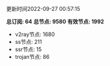 更新时间2022-09-27 00:57:15

**总订阅: 64**
**总节点: 9580**
**有效节点: 1992**
- v2ray节点: 1680
- ss节点: 211
- ssr节点: 15
- trojan节点: 86
